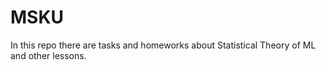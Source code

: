 # MSKU

In this repo there are tasks and homeworks about Statistical Theory of ML and other lessons.
